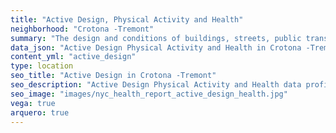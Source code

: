 ```yaml
---
title: "Active Design, Physical Activity and Health"
neighborhood: "Crotona -Tremont"
summary: "The design and conditions of buildings, streets, public transportation and parks influence physical activity, use of active transportation and other healthy behavior. A neighborhood's features can also impact the safety of its residents."
data_json: "Active Design Physical Activity and Health in Crotona -Tremont"
content_yml: "active_design"
type: location
seo_title: "Active Design in Crotona -Tremont"
seo_description: "Active Design Physical Activity and Health data profile for the Crotona -Tremont neighborhood of NYC."
seo_image: "images/nyc_health_report_active_design_health.jpg"
vega: true
arquero: true
---
```

